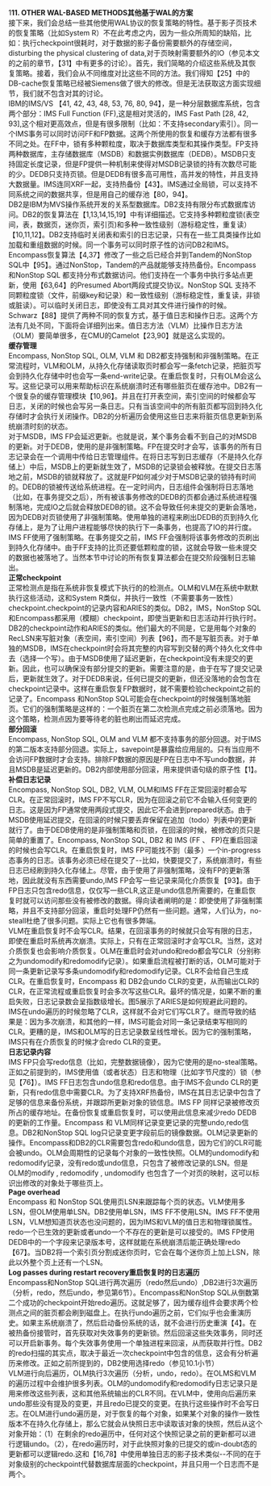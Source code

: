 1**11. OTHER WAL-BASED METHODS其他基于WAL的方案**  
接下来，我们会总结一些其他使用WAL协议的恢复策略的特性。基于影子页技术的恢复策略（比如System R）不在此考虑之内，因为一些众所周知的缺陷，比如：执行checkpoint很耗时，对于数据的影子备份需要额外的存储空间，disturbing the physical clustering of data,对于页映射需要额外的IO（参见本文的之前的章节，【31】中有更多的讨论）。首先，我们简略的介绍这些系统及其恢复策略。接着，我们会从不同维度对比这些不同的方法。我们得知【25】中的DB-cache恢复策略已经被Siemens做了很大的修改。但是无法获取这方面实现细节，我们就不包含对其的讨论。  
IBM的IMS/VS 【41, 42, 43, 48, 53, 76, 80, 94】，是一种分层数据库系统，包含两个部分：IMS Full Function (FF),这是相对灵活的，IMS Fast Path [28, 42, 93],这个相对更高效点，但是有很多限制（比如：不支持secondary索引）。同一个IMS事务可以同时访问FF和FP数据。这两个所使用的恢复和缓存方法都有很多不同之处。在FF中，锁有多种颗粒度，取决于数据库类型和其操作类型。FP支持两种数据库，主存储数据库（MSDB）和数据实例数据库（DEDB）。MSDB只支持固定长度记录，但是FP提供一种机制来使得对MSDB记录锁的持有次数尽可能的少。DEDB只支持页锁。但是DEDB有很多高可用性，高并发的特性，并且支持大数据量。IMS连同XRF一起，支持热备份【43】。IMS通过全局锁，可以支持不同系统之间的数据共享，但是用自己的缓存池【80，94】。  
DB2是IBM为MVS操作系统开发的关系型数据库。DB2支持有限分布式数据库访问。DB2的恢复算法在【1,13,14,15,19】中有详细描述。它支持多种颗粒度锁(表空间，表，数据页，迷你页，索引页)和多种一致性级别（游标稳定性，重复读）【10,11,12】。DB2支持临时关闭表和索引的日志记录，只有在一些工具类操作比如加载和重组数据的时候。同一个事务可以同时原子性的访问DB2和IMS。Encompass恢复算法【4,37】修改了一些之后已经合并到Tandem的NonStop SQL中【95】。通过NonStop，Tandem的产品就能够支持热备份。Encompass和NonStop SQL 都支持分布式数据访问。他们支持在一个事务中执行多站点更新，使用【63,64】的Presumed Abort两段式提交协议。NonStop SQL 支持不同颗粒度锁（文件，前缀key和记录）和一致性级别（游标稳定性，重复读，非锁或脏读）。可以临时关闭日志，即使没有工具对其文件进行操作的时候。  
Schwarz【88】提供了两种不同的恢复方式，基于值日志和操作日志。这两个方法有几处不同，下面将会详细列出来。值日志方法（VLM）比操作日志方法（OLM）要简单很多，在CMU的Camelot【23,90】就是这么实现的。  
**缓存管理**  
Encompass, NonStop SQL, OLM, VLM 和 DB2都支持强制和非强制策略。在正常流程时，VLM和OLM，从持久化存储读取页时都会写一条fetch记录，把脏页写会到持久化存储中时也会写一条end-write记录。在重启恢复时，只有OLM会这么写。这些记录可以用来帮助标识在系统崩溃时还有哪些脏页在缓存池中。DB2有一个很复杂的缓存管理模块【10,96】。并且在打开表空间，索引空间的时候都会写日志，关闭的时候也会写另一条日志。只有当该空间中的所有脏页都写回到持久化存储时才会执行关闭操作。DB2的分析遍历会使用这些日志来将脏页信息更新到系统崩溃时刻的状态。  
对于MSDB，IMS FP会延迟更新。也就是说，某个事务会看不到自己的对MSDB的更新。对于DEDB，使用的是非强制策略。FP在提交时才会写，该事务的所有日志记录会在一个调用中传给日志管理组件。在将日志写到日志缓存（不是持久化存储上）中后，MSDB上的更新就生效了，MSDB的记录锁会被释放。在提交日志落地之前，MSDB的锁就释放了。这就是FP如何减少对于MSDB记录的锁持有时间的。DEDB的锁被传送给系统进程。在一定时间内，日志组件会强制将日志落地（比如，在事务提交之后），所有被该事务修改的DEDB的页都会通过系统进程强制落地，完成IO之后就会释放DEDB的锁。这不会导致任何未提交的更新会落地，因为DEDB对页锁使用了非强制策略。使用单独的进程来刷出DEDB的页到持久化存储上，是为了让用户进程能够尽快的执行下一条事务，也提高了IO的并行度。IMS FF使用了强制策略。在事务提交之前，IMS FF会强制将该事务修改的页刷出到持久化存储中。由于FF支持的比页还要低颗粒度的锁，这就会导致一些未提交的数据也被落地了。当然本节中讨论的所有恢复算法都会在提交阶段强制日志输出。  
**正常checkpoint**  
正常检测点是指在系统非恢复模式下执行的的检测点。OLM和VLM在系统中默默执行这些活动，这和System R类似，并执行一致性（不需要事务一致性）checkpoint.checkpoint的记录内容和ARIES的类似。DB2，IMS，NonStop SQL和Encompass都采用（模糊）checkpoint，即使当更新和日志活动并行执行时。DB2的checkpoint动作和ARIES的类似。他们最大的不同是，它是用每个对象的RecLSN来写脏对象（表空间，索引空间）列表【96】，而不是写脏页表。对于单独的MSDB，IMS在checkpoint时会将其完整的内容写到交替的两个持久化文件中去（选择一个写）。由于MSDB使用了延迟更新，在checkpoint没有未提交的更新。因此，也可以确保没有部分提交的更新。需要注意的是，由于在写了提交记录后，更新就生效了。对于DEDB来说，任何已提交的更新，但还没落地的会包含在checkpoint记录中。这样在重启恢复FP数据时，就不需要检验checkpoint之前的记录了。Encompass 和NonStop SQL可能会在checkpoint的时候强制落地脏页。它们的强制策略是这样的：一个脏页在第二次检测点完成之前必须落地。因为这个策略，检测点因为要等待老的脏也刷出而延迟完成。  
**部分回滚**  
Encompass, NonStop SQL, OLM and VLM 都不支持事务的部分回退。对于IMS的第二版本支持部分回退。实际上，savepoint是暴露给应用层的。只有当应用不会访问FP数据时才会支持。排除FP数据的原因是FP在日志中不写undo数据，并且MSDB是延迟更新的。DB2内部使用部分回滚，用来提供语句级的原子性【1】。  
**补偿日志记录**  
Encompass, NonStop SQL, DB2, VLM, OLM和IMS FF在正常回滚时都会写CLR。在正常回滚时，IMS FP不写CLR，因为在回滚之前它不会输入任何变更的日志。这是因为FP通常使用两段式提交，因此它不会进到prepared状态。由于MSDB使用延迟提交，在回滚的时候只要丢弃保留在追加（todo）列表中的更新就行了。由于DEDB使用的是非强制策略和页锁，在回滚的时候，被修改的页只是简单的重置了。Encompass, NonStop SQL, DB2 和 IMS (FF 、 FP)在重启回滚的时候也会写CLR。在重启恢复时，IMS FP可能找不到（最多）一个in-progress态事务的日志。该事务必须已经在提交了--比如，快要提交了，系统崩溃时，有些日志已经刷到持久化存储上。尽管，由于使用了非强制策略，没有FP的更新落地，因此就没有东西需要undo,IMS FP会写一些记录来简化介质恢复【93】。由于FP日志只包含redo信息，仅仅写一些CLR,这正是undo信息所需要的，在重启恢复时就可以访问那些没有被修改的数据。得向读者阐明的是：即使使用了非强制策略，并且不支持部分回滚，重启时处理FP仍然有一些问题。通常，人们认为，no-steall杜绝了很多问题。实际上它也有很多弊端。  
VLM在重启恢复时不会写CLR。结果，在回滚事务的时候就只会写有限的日志，即使在重启时系统再次崩溃。实际上，只有在正常回滚时才会写CLR。当然，这对介质恢复也会影响介质恢复。OLM在重启时会对undo和redo都会写CLR（分别称之为undomodify和redomodify记录）。如果重启流程被打断的话，OLM可能对于同一条更新记录写多条undomodify和redomodify记录。CLR不会给自己生成CLR。在重启恢复时，Encompass 和 DB2会undo CLR的变更，从而输出CLR的CLR，在正常流程或重启恢复时会多次写这些CLR。最坏的情况是，如果不断的重启失败，日志记录数会呈指数级增长。图5展示了ARIES是如何规避此问题的。IMS在undo遍历的时候忽略了CLR，这样就不会对它们写CLR了。继而导致的结果是：因为多次崩溃，和其他的一样，IMS可能会对同一条记录结束写相同的CLR。更糟的是，IMS和OLM写的日志记录数呈线性增长。因为它的强制策略，IMS只有在介质恢复的时候才会redo CLR的变更。  
**日志记录内容**  
IMS FP只会写redo信息（比如，完整数据镜像），因为它使用的是no-steal策略。正如之前提到的，IMS使用值（或者状态）日志和物理（比如字节尺度的）锁（参见【76】）。IMS FF日志包含undo信息和redo信息。由于IMS不会undo  CLR的更新，只有redo信息中需要CLR。为了支持XRF热备份，IMS在其日志记录中包含了足够的信息来备份系统，并跟踪所更新对象的锁信息。IMS FP 同样记录被修改页所占的缓存地址。在备份恢复或重启恢复时，可以使用此信息来减少redo DEDB的更新的工作量。Encompass 和 VLM同样记录变更记录的完整undo,redo信息。DB2和NonStop SQL log只记录变更字段前后的镜像数据。OLM记录更新的操作。Encompass和DB2的CLR需要包含redo和undo信息，因为它们的CLR可能会被undo。OLM会周期性的记录每个对象的一致性快照。OLM的undomodify和redomodify记录，没有redo或undo信息，只包含了被修改记录的LSN。但是OLM的modify , redomodify , undomodify 也包含了一个对页的映射，这可以标识出修改的对象处于哪些页上。  
**Page overhead**  
Encompass 和 NonStop SQL使用页LSN来跟踪每个页的状态。VLM使用多LSN，但OLM使用单LSN。DB2使用单LSN，IMS FF不使用LSN。IMS FF不使用LSN，VLM想知道页状态也没问题的，因为IMS和VLM的值日志和物理锁属性。redo一个已生效的更新或者undo一个不存在的更新是可以接受的。IMS FP使用DEDB中的一个字段来记录版本号，这样就能在系统崩溃后能正确处理redo【67】。当DB2将一个索引页分割成迷你页时，它会在每个迷你页上加上LSN，除此以外整个页上还有一个LSN。  
**Log passes during restart recovery重启恢复时的日志遍历**  
Encompass和NonStop SQL进行两次遍历（redo然后undo）,DB2进行3次遍历（分析，redo，然后undo，参见第6节）。Encompass和NonStop SQL从倒数第二个成功的checkpoint开始redo遍历。这就足够了，因为缓存组件会要求两个检测点之间的脏页都会刷到磁盘上。在执行undo遍历之前，它们似乎也会重演历史。如果主系统崩溃了，然后启动备份系统的话，就不会进行历史重演【4】。在被热备份接管时，首先获取对失效事务的更新锁。然后回滚这些失效事务，同时还可以开启新事务。每个失效事务使用一个单独进程来回滚，从而获取并行性。DB2的redo扫描的其实点，取决于最近一次checkpoint中包含的信息，这会有分析遍历来修改。正如之前所提到的，DB2使用选择redo（参见10.1小节）  
VLM进行向后遍历，OLM执行3次遍历（分析，undo，redo）。在OLMS和VLM的遍历过程中会维护很多列表。OLM的undomodify和redomodify日志记录只是用来修改这些列表，这和其他系统输出的CLR不同。在VLM中，使用向后遍历来undo那些没有提及的变更，并且redo已提交的变更。在执行这些操作时不会写日志。在OLM进行undo遍历是，对于恢复的每个对象，如果某个对象的操作一致性版本不在持久化存储上，那么它就会从快照日志中读取该对象的快照，然后从这个对象开始：（1）在剩余的redo遍历中，任何对这个快照记录之前的更新都可以进行逻辑undo。（2），在redo遍历时，对于此快照对象的已提交的或in-doubt态的更新都可以逻辑redo.这和【16,78】中使用单独日志的影子技术类似--不同的在于对象级别的checkpoint代替数据库层面的checkpoint，并且只用一个日志而不是两个。